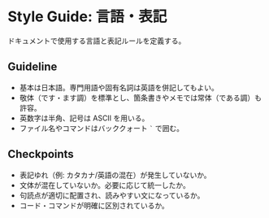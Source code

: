 # Style Guide: 言語・表記

ドキュメントで使用する言語と表記ルールを定義する。

## Guideline
- 基本は日本語。専門用語や固有名詞は英語を併記してもよい。
- 敬体（です・ます調）を標準とし、箇条書きやメモでは常体（である調）も許容。
- 英数字は半角、記号は ASCII を用いる。
- ファイル名やコマンドはバッククォート `` ` `` で囲む。

## Checkpoints
- 表記ゆれ（例: カタカナ/英語の混在）が発生していないか。
- 文体が混在していないか。必要に応じて統一したか。
- 句読点が適切に配置され、読みやすい文になっているか。
- コード・コマンドが明確に区別されているか。

